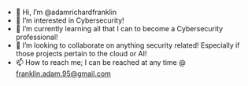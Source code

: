 - 👋 Hi, I’m @adamrichardfranklin
- 👀 I’m interested in Cybersecurity!
- 🌱 I’m currently learning all that I can to become a Cybersecurity professional!
- 💞️ I’m looking to collaborate on anything security related! Especially if those projects pertain to the cloud or AI!
- 📫 How to reach me; I can be reached at any time @ franklin.adam.95@gmail.com

<!---
adamrichardfranklin/adamrichardfranklin is a ✨ special ✨ repository because its `README.md` (this file) appears on your GitHub profile.
You can click the Preview link to take a look at your changes.
--->
